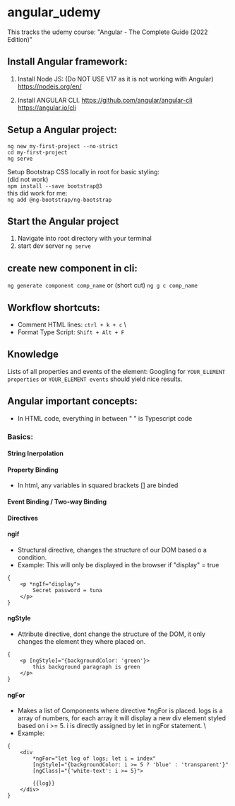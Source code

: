 # angular_udemy
This tracks the udemy course: "Angular - The Complete Guide (2022 Edition)" 

## Install Angular framework:
1. Install Node JS: (Do NOT USE V17 as it is not working with Angular)
	https://nodejs.org/en/
	
2. Install ANGULAR CLI.
	https://github.com/angular/angular-cli
	https://angular.io/cli

## Setup a Angular project:
`ng new my-first-project --no-strict` \
`cd my-first-project` \
`ng serve` 
	
Setup Bootstrap CSS locally in root for basic styling: \
(did not work) \
`npm install --save bootstrap@3` \
this did work for me: \
`ng add @ng-bootstrap/ng-bootstrap` 

## Start the Angular project 
1. Navigate into root directory with your terminal
2. start dev server `ng serve`

## create new component in cli:
`ng generate component comp_name`
or (short cut) `ng g c comp_name`

## Workflow shortcuts:
* Comment HTML lines: `ctrl + k + c` \
* Format Type Script: `Shift + Alt + F`

## Knowledge
Lists of all properties and events of the element: Googling for `YOUR_ELEMENT properties`  or `YOUR_ELEMENT events` should yield nice results.

## Angular important concepts:
* In HTML code, everything in between " " is Typescript code

### Basics:

#### String Inerpolation 

#### Property Binding 
* In html, any variables in squared brackets [] are binded

#### Event Binding / Two-way Binding

#### Directives

#### ngif
* Structural directive, changes the structure of our DOM based o a condition. 
* Example: This will only be displayed in the browser if "display" = true 
```
{
	<p *ngIf="display"> 
		Secret password = tuna 
	</p>
}
```

#### ngStyle
* Attribute directive, dont change the structure of the DOM, it only changes the element they where placed on.
```
{
	<p [ngStyle]="{backgroundColor: 'green'}> 
		this background paragraph is green 
	</p>
}
```

#### ngFor
* Makes a list of Components where directive *ngFor is placed. logs is a array of numbers, for each array it will display a new div element styled based on i >= 5. i is directly assigned by let in ngFor statement. \
* Example: 
```
{
	<div 
		*ngFor="let log of logs; let i = index"
		[ngStyle]="{backgroundColor: i >= 5 ? 'blue' : 'transparent'}" 
		[ngClass]="{'white-text': i >= 5}"> 
		
		{{log}}
	</div>
}
```

